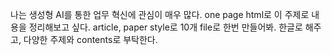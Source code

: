 나는 생성형 AI를 통한 업무 혁신에 관심이 매우 많다. 
one page html로 이 주제로 내용을 정리해보고 싶다. article, paper style로
10개 file로 한번 만들어봐. 한글로 해주고, 다양한 주제와 contents로 부탁한다.